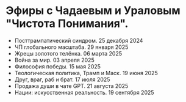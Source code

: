 # Эфиры с Чадаевым и Ураловым "Чистота Понимания".

- Посттрампатический синдром. 25 декабря 2024
- ЧП глобального масштаба. 29 января 2025
- Жрецы золотого телёнка. 06 марта 2025
- Война за мир. 03 апреля 2025
- Философия победы. 15 мая 2025
- Теологическая политика, Трамп и Маск. 19 июня 2025
- Друг, враг, раб и брат. 17 июля 2025
- Продажа души в чате GPT. 21 августа 2025
- Нации: искусственная реальность. 19 сентября 2025
